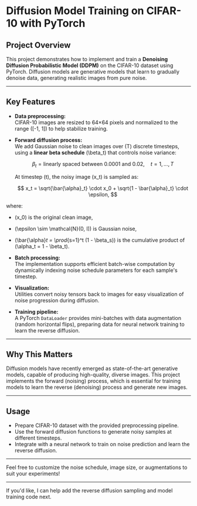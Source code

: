 # Diffusion Model Training on CIFAR-10 with PyTorch

## Project Overview

This project demonstrates how to implement and train a **Denoising Diffusion Probabilistic Model (DDPM)** on the CIFAR-10 dataset using PyTorch. Diffusion models are generative models that learn to gradually denoise data, generating realistic images from pure noise.

---

## Key Features

- **Data preprocessing:**  
  CIFAR-10 images are resized to 64×64 pixels and normalized to the range \([-1, 1]\) to help stabilize training.

- **Forward diffusion process:**  
  We add Gaussian noise to clean images over \(T\) discrete timesteps, using a **linear beta schedule** \(\beta_t\) that controls noise variance:

  $$
  \beta_t = \text{linearly spaced between } 0.0001 \text{ and } 0.02, \quad t=1, \ldots, T
  $$

  At timestep \(t\), the noisy image \(x_t\) is sampled as:

  $$
  x_t = \sqrt{\bar{\alpha}_t} \cdot x_0 + \sqrt{1 - \bar{\alpha}_t} \cdot \epsilon,
  $$

where:

- \(x_0\) is the original clean image,  
- \(\epsilon \sim \mathcal{N}(0, I)\) is Gaussian noise,  
- \(\bar{\alpha}_t = \prod_{s=1}^t (1 - \beta_s)\) is the cumulative product of \(\alpha_t = 1 - \beta_t\).



- **Batch processing:**  
  The implementation supports efficient batch-wise computation by dynamically indexing noise schedule parameters for each sample's timestep.

- **Visualization:**  
  Utilities convert noisy tensors back to images for easy visualization of noise progression during diffusion.

- **Training pipeline:**  
  A PyTorch `DataLoader` provides mini-batches with data augmentation (random horizontal flips), preparing data for neural network training to learn the reverse diffusion.

---

## Why This Matters

Diffusion models have recently emerged as state-of-the-art generative models, capable of producing high-quality, diverse images. This project implements the forward (noising) process, which is essential for training models to learn the reverse (denoising) process and generate new images.

---

## Usage

- Prepare CIFAR-10 dataset with the provided preprocessing pipeline.  
- Use the forward diffusion functions to generate noisy samples at different timesteps.  
- Integrate with a neural network to train on noise prediction and learn the reverse diffusion.

---

Feel free to customize the noise schedule, image size, or augmentations to suit your experiments!

---

If you'd like, I can help add the reverse diffusion sampling and model training code next.
